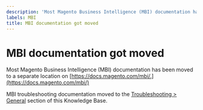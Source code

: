 ```yaml
---
description: 'Most Magento Business Intelligence (MBI) documentation has been moved to a separate location on https://docs.magento.com/mbi/. '
labels: MBI
title: MBI documentation got moved
---
```


# MBI documentation got moved

Most Magento Business Intelligence (MBI) documentation has been moved to a separate location on [https://docs.magento.com/mbi/.](https://docs.magento.com/mbi/) 

MBI troubleshooting documentation moved to the [Troubleshooting > General](https://support.magento.com/hc/en-us/sections/115001031253-General) section of this Knowledge Base.